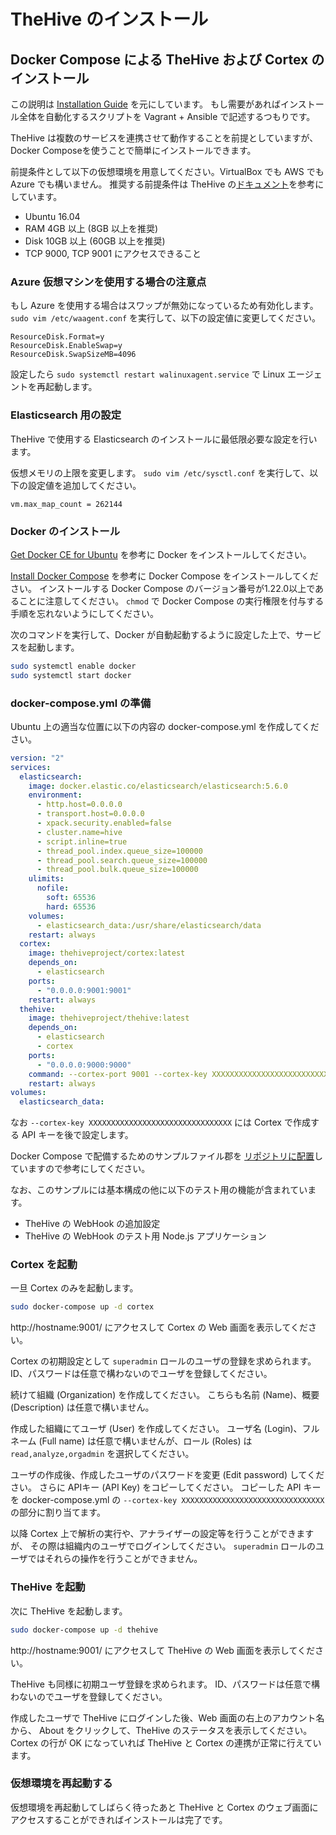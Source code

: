 # TheHive のインストール
## Docker Compose による TheHive および Cortex のインストール

この説明は [Installation Guide](https://github.com/TheHive-Project/TheHiveDocs/blob/master/installation/install-guide.md#docker)
を元にしています。
もし需要があればインストール全体を自動化するスクリプトを Vagrant + Ansible で記述するつもりです。

TheHive は複数のサービスを連携させて動作することを前提としていますが、
Docker Composeを使うことで簡単にインストールできます。

前提条件として以下の仮想環境を用意してください。VirtualBox でも AWS でも Azure でも構いません。
推奨する前提条件は TheHive の[ドキュメント](https://github.com/TheHive-Project/TheHiveDocs)を参考にしています。

* Ubuntu 16.04
* RAM 4GB 以上 (8GB 以上を推奨)
* Disk 10GB 以上 (60GB 以上を推奨)
* TCP 9000, TCP 9001 にアクセスできること

### Azure 仮想マシンを使用する場合の注意点

もし Azure を使用する場合はスワップが無効になっているため有効化します。
`sudo vim /etc/waagent.conf`  を実行して、以下の設定値に変更してください。

```
ResourceDisk.Format=y
ResourceDisk.EnableSwap=y
ResourceDisk.SwapSizeMB=4096
```

設定したら `sudo systemctl restart walinuxagent.service` で Linux エージェントを再起動します。

### Elasticsearch 用の設定

TheHive で使用する Elasticsearch のインストールに最低限必要な設定を行います。

仮想メモリの上限を変更します。
`sudo vim /etc/sysctl.conf` を実行して、以下の設定値を追加してください。

```
vm.max_map_count = 262144
```

### Docker のインストール

[Get Docker CE for Ubuntu](https://docs.docker.com/install/linux/docker-ce/ubuntu/) を参考に Docker をインストールしてください。

[Install Docker Compose](https://docs.docker.com/compose/install/) を参考に Docker Compose をインストールしてください。
インストールする Docker Compose のバージョン番号が1.22.0以上であることに注意してください。
`chmod` で Docker Compose の実行権限を付与する手順を忘れないようにしてください。

次のコマンドを実行して、Docker が自動起動するように設定した上で、サービスを起動します。

```bash
sudo systemctl enable docker
sudo systemctl start docker
```

### docker-compose.yml の準備

Ubuntu 上の適当な位置に以下の内容の docker-compose.yml を作成してください。

```yaml
version: "2"
services:
  elasticsearch:
    image: docker.elastic.co/elasticsearch/elasticsearch:5.6.0
    environment:
      - http.host=0.0.0.0
      - transport.host=0.0.0.0
      - xpack.security.enabled=false
      - cluster.name=hive
      - script.inline=true
      - thread_pool.index.queue_size=100000
      - thread_pool.search.queue_size=100000
      - thread_pool.bulk.queue_size=100000
    ulimits:
      nofile:
        soft: 65536
        hard: 65536
    volumes:
      - elasticsearch_data:/usr/share/elasticsearch/data
    restart: always
  cortex:
    image: thehiveproject/cortex:latest
    depends_on:
      - elasticsearch
    ports:
      - "0.0.0.0:9001:9001"
    restart: always
  thehive:
    image: thehiveproject/thehive:latest
    depends_on:
      - elasticsearch
      - cortex
    ports:
      - "0.0.0.0:9000:9000"
    command: --cortex-port 9001 --cortex-key XXXXXXXXXXXXXXXXXXXXXXXXXXXXXXXX
    restart: always
volumes:
  elasticsearch_data:
```

なお `--cortex-key XXXXXXXXXXXXXXXXXXXXXXXXXXXXXXXX` には Cortex で作成する API キーを後で設定します。

Docker Compose で配備するためのサンプルファイル郡を
[リポジトリに配置](https://github.com/tdc-yamada-ya/TheHiveGuides/tree/master/samples/docker)していますので参考にしてください。

なお、このサンプルには基本構成の他に以下のテスト用の機能が含まれています。

* TheHive の WebHook の追加設定
* TheHive の WebHook のテスト用 Node.js アプリケーション

### Cortex を起動

一旦 Cortex のみを起動します。

```bash
sudo docker-compose up -d cortex
```

http://hostname:9001/ にアクセスして Cortex の Web 画面を表示してください。

Cortex の初期設定として `superadmin` ロールのユーザの登録を求められます。
ID、パスワードは任意で構わないのでユーザを登録してください。

続けて組織 (Organization) を作成してください。
こちらも名前 (Name)、概要 (Description) は任意で構いません。

作成した組織にてユーザ (User) を作成してください。
ユーザ名 (Login)、フルネーム (Full name) は任意で構いませんが、ロール (Roles) は `read,analyze,orgadmin` を選択してください。

ユーザの作成後、作成したユーザのパスワードを変更 (Edit password) してください。
さらに APIキー (API Key) をコピーしてください。
コピーした API キーを docker-compose.yml の `--cortex-key XXXXXXXXXXXXXXXXXXXXXXXXXXXXXXXX` の部分に割り当てます。

以降 Cortex 上で解析の実行や、アナライザーの設定等を行うことができますが、
その際は組織内のユーザでログインしてください。
`superadmin` ロールのユーザではそれらの操作を行うことができません。

### TheHive を起動

次に TheHive を起動します。

```bash
sudo docker-compose up -d thehive
```

http://hostname:9001/ にアクセスして TheHive の Web 画面を表示してください。

TheHive も同様に初期ユーザ登録を求められます。
ID、パスワードは任意で構わないのでユーザを登録してください。

作成したユーザで TheHive にログインした後、Web 画面の右上のアカウント名から、
About をクリックして、TheHive のステータスを表示してください。
Cortex の行が OK になっていれば TheHive と Cortex の連携が正常に行えています。

### 仮想環境を再起動する

仮想環境を再起動してしばらく待ったあと TheHive と Cortex のウェブ画面にアクセスすることができればインストールは完了です。
